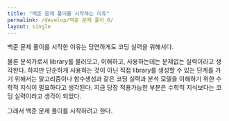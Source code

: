 ```yaml
---
title: "백준 문제 풀이를 시작하는 이유"
permalink: /develop/백준 문제 풀이_0/
layout: single
---
```


백준 문제 풀이를 시작한 이유는 당연하게도 코딩 실력을 위해서다.

물론 분석가로서 library를 불러오고, 이해하고, 사용하는데는 문제없는 실력이라고 생각한다.
하지만 단순하게 사용하는 것이 아닌 직접 library를 생성할 수 있는 단계를 가기 위해서는 알고리즘이나 함수생성과 같은 코딩 실력과 분석 모델을 이해하기 위한 수학적 지식이 필요하다고 생각된다.
지금 당장 적용가능한 부분은 수학적 지식보다는 코딩 실력이라고 생각이 되었다.

그래서 백준 문제 풀이를 시작하려고 한다.
